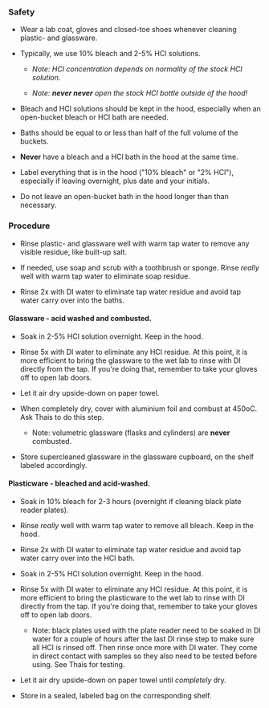 ### Safety

+ Wear a lab coat, gloves and closed-toe shoes whenever cleaning plastic- and glassware.

+ Typically, we use 10% bleach and 2-5% HCl solutions. 

  - *Note: HCl concentration depends on normality of the stock HCl solution.*
  
  - *Note: **never never** open the stock HCl bottle outside of the hood!*
  
+ Bleach and HCl solutions should be kept in the hood, especially when an open-bucket bleach or HCl bath are needed. 

+ Baths should be equal to or less than half of the full volume of the buckets.

+ **Never** have a bleach and a HCl bath in the hood at the same time. 

+ Label everything that is in the hood ("10% bleach" or "2% HCl"), especially if leaving overnight, plus date and your initials.

+ Do not leave an open-bucket bath in the hood longer than than necessary.


### Procedure

+ Rinse plastic- and glassware well with warm tap water to remove any visible residue, like built-up salt. 

+ If needed, use soap and scrub with a toothbrush or sponge. Rinse *really* well with warm tap water to eliminate soap residue. 

+ Rinse 2x with DI water to eliminate tap water residue and avoid tap water carry over into the baths. 


#### Glassware - acid washed and combusted.

+ Soak in 2-5% HCl solution overnight. Keep in the hood. 

+ Rinse 5x with DI water to eliminate any HCl residue. At this point, it is more efficient to bring the glassware to the wet lab to rinse with DI directly from the tap. If you're doing that, remember to take your gloves off to open lab doors.

+ Let it air dry upside-down on paper towel. 

+ When completely dry, cover with aluminium foil and combust at 450oC. Ask Thais to do this step.

  - Note: volumetric glassware (flasks and cylinders) are **never** combusted.

+ Store supercleaned glassware in the glassware cupboard, on the shelf labeled accordingly.



#### Plasticware - bleached and acid-washed.

+ Soak in 10% bleach for 2-3 hours (overnight if cleaning black plate reader plates).

+ Rinse *really* well with warm tap water to remove all bleach. Keep in the hood.

+ Rinse 2x with DI water to eliminate tap water residue and avoid tap water carry over into the HCl bath.

+ Soak in 2-5% HCl solution overnight. Keep in the hood. 

+ Rinse 5x with DI water to eliminate any HCl residue. At this point, it is more efficient to bring the plasticware to the wet lab to rinse with DI directly from the tap. If you're doing that, remember to take your gloves off to open lab doors.

  - Note: black plates used with the plate reader need to be soaked in DI water for a couple of hours after the last DI rinse step to make sure all HCl is rinsed off. Then rinse once more with DI water. They come in direct contact with samples so they also need to be tested before using. See Thais for testing.

+ Let it air dry upside-down on paper towel until *completely* dry.

+ Store in a sealed, labeled bag on the corresponding shelf.
